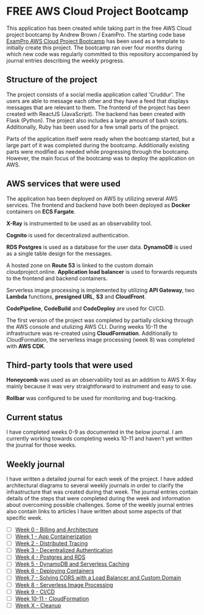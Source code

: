 # FREE AWS Cloud Project Bootcamp

This application has been created while taking part in the free AWS Cloud project bootcamp by Andrew Brown / ExamPro. The starting code base [ExamPro AWS Cloud Project Bootcamp](https://github.com/ExamProCo/aws-bootcamp-cruddur-2023) has been used as a template to initially create this project. The bootcamp ran over four months during which new code was regularly committed to this repository accompanied by journal entries describing the weekly progress.

## Structure of the project

The project consists of a social media application called 'Cruddur'. The users are able to message each other and they have a feed that displays messages that are relevant to them. The frontend of the project has been created with ReactJS (JavaScript). The backend has been created with Flask (Python). The project also includes a large amount of bash scripts. Additionally, Ruby has been used for a few small parts of the project.

Parts of the application itself were ready when the bootcamp started, but a large part of it was completed during the bootcamp. Additionally existing parts were modified as needed while progressing through the bootcamp. However, the main focus of the bootcamp was to deploy the application on AWS.

## AWS services that were used

The application has been deployed on AWS by utilizing several AWS services. The frontend and backend have both been deployed as **Docker** containers on **ECS Fargate**. 

**X-Ray** is instrumented to be used as an observability tool. 

**Cognito** is used for decentralized authentication.

**RDS Postgres** is used as a database for the user data. **DynamoDB** is used as a single table design for the messages.

A hosted zone on **Route 53** is linked to the custom domain cloudproject.online. **Application load balancer** is used to forwards requests to the frontend and backend containers.  

Serverless image processing is implemented by utilizing **API Gateway**, two **Lambda** functions, **presigned URL**, **S3** and **CloudFront**.

**CodePipeline**, **CodeBuild** and **CodeDeploy** are used for CI/CD.

The first version of the project was completed by partially clicking through the AWS console and utulizing AWS CLI. During weeks 10-11 the infrastructure was re-created using **CloudFormation**. Additionally to CloudFormation, the serverless image processing (week 8) was completed with **AWS CDK**.  


## Third-party tools that were used

**Honeycomb** was used as an observability tool as an addition to AWS X-Ray mainly because it was very straightforward to instrument and easy to use.

**Rollbar** was configured to be used for monitoring and bug-tracking.

## Current status

I have completed weeks 0-9 as documented in the below journal. I am currently working towards completing weeks 10-11 and haven't yet written the journal for those weeks.


## Weekly journal

I have written a detailed journal for each week of the project. I have added architectural diagrams to several weekly journals in order to clarify the infrastructure that was created during that week. The journal entries contain details of the steps that were completed during the week and information about overcoming possible challenges. Some of the weekly journal entries also contain links to articles I have written about some aspects of that specific week. 

- [ ] [Week 0 - Billing and Architecture](journal/week0.md)
- [ ] [Week 1 - App Containerization](journal/week1.md)
- [ ] [Week 2 - Distributed Tracing](journal/week2.md)
- [ ] [Week 3 - Decentralized Authentication](journal/week3.md)
- [ ] [Week 4 - Postgres and RDS](journal/week4.md)
- [ ] [Week 5 - DynamoDB and Serverless Caching](journal/week5.md)
- [ ] [Week 6 - Deploying Containers](journal/week6.md)
- [ ] [Week 7 - Solving CORS with a Load Balancer and Custom Domain](journal/week7.md)
- [ ] [Week 8 - Serverless Image Processing](journal/week8.md)
- [ ] [Week 9 - CI/CD](journal/week9.md)
- [ ] [Week 10-11 - CloudFormation](journal/week10-11.md)
- [ ] [Week X - Cleanup](journal/weekX.md)
